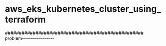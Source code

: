 # aws_eks_kubernetes_cluster_using_terraform
##################################################
problem----------------

